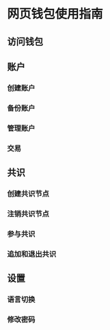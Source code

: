 # 网页钱包使用指南
## 访问钱包
## 账户
### 创建账户
### 备份账户
### 管理账户
### 交易
## 共识
### 创建共识节点
### 注销共识节点
### 参与共识
### 追加和退出共识
## 设置
### 语言切换
### 修改密码


